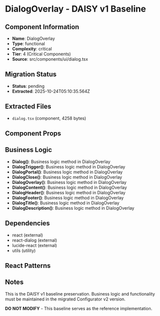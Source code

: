 # DialogOverlay - DAISY v1 Baseline

## Component Information

- **Name**: DialogOverlay
- **Type**: functional
- **Complexity**: critical
- **Tier**: 4 (Critical Components)
- **Source**: src/components/ui/dialog.tsx

## Migration Status

- **Status**: pending
- **Extracted**: 2025-10-24T05:10:35.564Z

## Extracted Files

- `dialog.tsx` (component, 4258 bytes)

## Component Props



## Business Logic

- **Dialog()**: Business logic method in DialogOverlay
- **DialogTrigger()**: Business logic method in DialogOverlay
- **DialogPortal()**: Business logic method in DialogOverlay
- **DialogClose()**: Business logic method in DialogOverlay
- **DialogOverlay()**: Business logic method in DialogOverlay
- **DialogContent()**: Business logic method in DialogOverlay
- **DialogHeader()**: Business logic method in DialogOverlay
- **DialogFooter()**: Business logic method in DialogOverlay
- **DialogTitle()**: Business logic method in DialogOverlay
- **DialogDescription()**: Business logic method in DialogOverlay

## Dependencies

- react (external)
- react-dialog (external)
- lucide-react (external)
- utils (utility)

## React Patterns



## Notes

This is the DAISY v1 baseline preservation. Business logic and functionality
must be maintained in the migrated Configurator v2 version.

**DO NOT MODIFY** - This baseline serves as the reference implementation.
